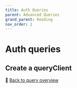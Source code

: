 ```yaml
---
title: Auth Queries
parent: Advanced Queries
grand_parent: Reading
nav_order: 1
---
```


# Auth queries

## Create a queryClient

🔗 [Back to query overview](index.md)
